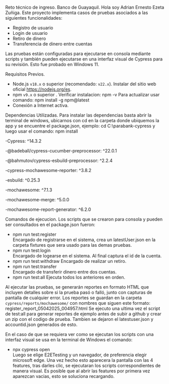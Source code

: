 Reto técnico de ingreso. Banco de Guayaquil.
Hola soy Adrian Ernesto Ezeta Zuñiga.
Este proyecto implementa casos de pruebas asociados a las siguientes
funcionalidades:
- Registro de usuario
- Login de usuario
- Retiro de dinero
- Transferencia de dinero entre cuentas

Las pruebas están configuradas para ejecutarse en consola mediante scripts y también pueden ejecutarse en una interfaz visual de Cypress para su revisión.
Esto fue probado en Windows 11.

Requisitos Previos.
- Node.js `v18.x` o superior (recomendado: `v22.x`). 
Instalar del sitio web oficial https://nodejs.org/es.
- npm `v9.x` o superior . 
Verificar instalacion: npm -v
Para actualizar usar comando: npm install -g npm@latest
- Conexión a Internet activa.


Dependencias Utilizadas.
Para instalar las dependencias basta abrir la terminal de windows, ubicarnos con cd en la carpeta donde ubiquemos la app y se encuentre el package.json, ejemplo: cd C:\parabank-cypress y luego usar el comando: npm install

-Cypress: ^14.3.2

-@badeball/cypress-cucumber-preprocessor: ^22.0.1

-@bahmutov/cypress-esbuild-preprocessor: ^2.2.4

-cypress-mochawesome-reporter: ^3.8.2

-esbuild: ^0.25.3

-mochawesome: ^7.1.3

-mochawesome-merge: ^5.0.0

-mochawesome-report-generator: ^6.2.0



Comandos de ejecucion.
Los scripts que se crearon para consola y pueden ser consultados en el package.json fueron:
- npm run test:register  
Encargado de registrarse en el sistema, crea un latestUser.json en la carpeta fixtures que sera usado para las demas pruebas.
- npm run test:login   
Encargado de logearse en el sistema. Al final captura el id de la cuenta.
- npm run test:withdraw
Encargado de realizar un retiro. 
- npm run test:transfer   
Encargado de transferir dinero entre dos cuentas.
- npm run test:all
Ejecuta todos los anteriores en orden.

Al ejecutar las pruebas, se generarán reportes en formato HTML que incluyen detalles sobre si la prueba pasó o falló, junto con capturas de pantalla de cualquier error. Los reportes se guardan en la carpeta `cypress/reports/mochawesome/` con nombres que siguen este formato:
register_report_05042025_004957.html
Se ejecuto una ultima vez el script de test:all para generar reportes de ejemplo antes de subir a github y crear un zip con el codigo de prueba. Tambien se dejaron el latestuser.json y accountid.json generados de esto.


En el caso de que se requiera ver como se ejecutan los scripts con una interfaz visual se usa en la terminal de Windows el comando:
- npx cypress open  
Luego se elige E2ETesting y un navegador, de preferencia elegir microsoft edge.
Una vez hecho esto aparecera la pantalla con las 4 features, tras darles clic, se ejecutaran los scripts correspondientes de manera visual.
Es posible que al abrir las features por primera vez aparezcan vacias, esto se soluciona recargando.
